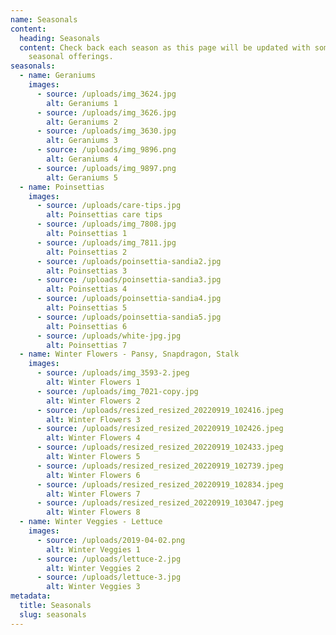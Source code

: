 ```yaml
---
name: Seasonals
content:
  heading: Seasonals
  content: Check back each season as this page will be updated with some of our
    seasonal offerings.
seasonals:
  - name: Geraniums
    images:
      - source: /uploads/img_3624.jpg
        alt: Geraniums 1
      - source: /uploads/img_3626.jpg
        alt: Geraniums 2
      - source: /uploads/img_3630.jpg
        alt: Geraniums 3
      - source: /uploads/img_9896.png
        alt: Geraniums 4
      - source: /uploads/img_9897.png
        alt: Geraniums 5
  - name: Poinsettias
    images:
      - source: /uploads/care-tips.jpg
        alt: Poinsettias care tips
      - source: /uploads/img_7808.jpg
        alt: Poinsettias 1
      - source: /uploads/img_7811.jpg
        alt: Poinsettias 2
      - source: /uploads/poinsettia-sandia2.jpg
        alt: Poinsettias 3
      - source: /uploads/poinsettia-sandia3.jpg
        alt: Poinsettias 4
      - source: /uploads/poinsettia-sandia4.jpg
        alt: Poinsettias 5
      - source: /uploads/poinsettia-sandia5.jpg
        alt: Poinsettias 6
      - source: /uploads/white-jpg.jpg
        alt: Poinsettias 7
  - name: Winter Flowers - Pansy, Snapdragon, Stalk
    images:
      - source: /uploads/img_3593-2.jpeg
        alt: Winter Flowers 1
      - source: /uploads/img_7021-copy.jpg
        alt: Winter Flowers 2
      - source: /uploads/resized_resized_20220919_102416.jpeg
        alt: Winter Flowers 3
      - source: /uploads/resized_resized_20220919_102426.jpeg
        alt: Winter Flowers 4
      - source: /uploads/resized_resized_20220919_102433.jpeg
        alt: Winter Flowers 5
      - source: /uploads/resized_resized_20220919_102739.jpeg
        alt: Winter Flowers 6
      - source: /uploads/resized_resized_20220919_102834.jpeg
        alt: Winter Flowers 7
      - source: /uploads/resized_resized_20220919_103047.jpeg
        alt: Winter Flowers 8
  - name: Winter Veggies - Lettuce
    images:
      - source: /uploads/2019-04-02.png
        alt: Winter Veggies 1
      - source: /uploads/lettuce-2.jpg
        alt: Winter Veggies 2
      - source: /uploads/lettuce-3.jpg
        alt: Winter Veggies 3
metadata:
  title: Seasonals
  slug: seasonals
---
```

